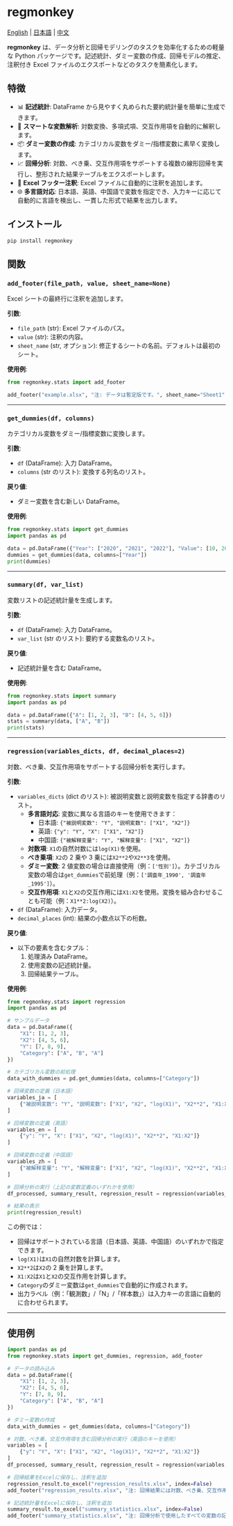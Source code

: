 # regmonkey

[English](README.md) | [日本語](README.ja.md) | [中文](README.zh.md)

**regmonkey** は、データ分析と回帰モデリングのタスクを効率化するための軽量な Python パッケージです。記述統計、ダミー変数の作成、回帰モデルの推定、注釈付き Excel ファイルのエクスポートなどのタスクを簡素化します。

## 特徴

- 📊 **記述統計**: DataFrame から見やすく丸められた要約統計量を簡単に生成できます。
- 🧠 **スマートな変数解析**: 対数変換、多項式項、交互作用項を自動的に解釈します。
- 📦 **ダミー変数の作成**: カテゴリカル変数をダミー/指標変数に素早く変換します。
- 📈 **回帰分析**: 対数、べき乗、交互作用項をサポートする複数の線形回帰を実行し、整形された結果テーブルをエクスポートします。
- 📄 **Excel フッター注釈**: Excel ファイルに自動的に注釈を追加します。
- 🌐 **多言語対応**: 日本語、英語、中国語で変数を指定でき、入力キーに応じて自動的に言語を検出し、一貫した形式で結果を出力します。

## インストール

```bash
pip install regmonkey
```

## 関数

### `add_footer(file_path, value, sheet_name=None)`

Excel シートの最終行に注釈を追加します。

**引数**:

- `file_path` (str): Excel ファイルのパス。
- `value` (str): 注釈の内容。
- `sheet_name` (str, オプション): 修正するシートの名前。デフォルトは最初のシート。

**使用例**:

```python
from regmonkey.stats import add_footer

add_footer("example.xlsx", "注: データは暫定版です。", sheet_name="Sheet1")
```

---

### `get_dummies(df, columns)`

カテゴリカル変数をダミー/指標変数に変換します。

**引数**:

- `df` (DataFrame): 入力 DataFrame。
- `columns` (str のリスト): 変換する列名のリスト。

**戻り値**:

- ダミー変数を含む新しい DataFrame。

**使用例**:

```python
from regmonkey.stats import get_dummies
import pandas as pd

data = pd.DataFrame({"Year": ["2020", "2021", "2022"], "Value": [10, 20, 30]})
dummies = get_dummies(data, columns=["Year"])
print(dummies)
```

---

### `summary(df, var_list)`

変数リストの記述統計量を生成します。

**引数**:

- `df` (DataFrame): 入力 DataFrame。
- `var_list` (str のリスト): 要約する変数名のリスト。

**戻り値**:

- 記述統計量を含む DataFrame。

**使用例**:

```python
from regmonkey.stats import summary
import pandas as pd

data = pd.DataFrame({"A": [1, 2, 3], "B": [4, 5, 6]})
stats = summary(data, ["A", "B"])
print(stats)
```

---

### `regression(variables_dicts, df, decimal_places=2)`

対数、べき乗、交互作用項をサポートする回帰分析を実行します。

**引数**:

- `variables_dicts` (dict のリスト): 被説明変数と説明変数を指定する辞書のリスト。
  - **多言語対応**: 変数に異なる言語のキーを使用できます：
    - 日本語: `{"被説明変数": "Y", "説明変数": ["X1", "X2"]}`
    - 英語: `{"y": "Y", "X": ["X1", "X2"]}`
    - 中国語: `{"被解释变量": "Y", "解释变量": ["X1", "X2"]}`
  - **対数項**: `X1`の自然対数には`log(X1)`を使用。
  - **べき乗項**: `X2`の 2 乗や 3 乗には`X2**2`や`X2**3`を使用。
  - **ダミー変数**: 2 値変数の場合は直接使用（例：`['性別']`）。カテゴリカル変数の場合は`get_dummies`で前処理（例：`['調査年_1990', '調査年_1995']`）。
  - **交互作用項**: `X1`と`X2`の交互作用には`X1:X2`を使用。変換を組み合わせることも可能（例：`X1**2:log(X2)`）。
- `df` (DataFrame): 入力データ。
- `decimal_places` (int): 結果の小数点以下の桁数。

**戻り値**:

- 以下の要素を含むタプル：
  1. 処理済み DataFrame。
  2. 使用変数の記述統計量。
  3. 回帰結果テーブル。

**使用例**:

```python
from regmonkey.stats import regression
import pandas as pd

# サンプルデータ
data = pd.DataFrame({
    "X1": [1, 2, 3],
    "X2": [4, 5, 6],
    "Y": [7, 8, 9],
    "Category": ["A", "B", "A"]
})

# カテゴリカル変数の前処理
data_with_dummies = pd.get_dummies(data, columns=["Category"])

# 回帰変数の定義（日本語）
variables_ja = [
    {"被説明変数": "Y", "説明変数": ["X1", "X2", "log(X1)", "X2**2", "X1:X2"]}
]

# 回帰変数の定義（英語）
variables_en = [
    {"y": "Y", "X": ["X1", "X2", "log(X1)", "X2**2", "X1:X2"]}
]

# 回帰変数の定義（中国語）
variables_zh = [
    {"被解释变量": "Y", "解释变量": ["X1", "X2", "log(X1)", "X2**2", "X1:X2"]}
]

# 回帰分析の実行（上記の変数定義のいずれかを使用）
df_processed, summary_result, regression_result = regression(variables_ja, data_with_dummies)

# 結果の表示
print(regression_result)
```

この例では：

- 回帰はサポートされている言語（日本語、英語、中国語）のいずれかで指定できます。
- `log(X1)`は`X1`の自然対数を計算します。
- `X2**2`は`X2`の 2 乗を計算します。
- `X1:X2`は`X1`と`X2`の交互作用を計算します。
- `Category`のダミー変数は`get_dummies`で自動的に作成されます。
- 出力ラベル（例：「観測数」/「N」/「样本数」）は入力キーの言語に自動的に合わせられます。

---

## 使用例

```python
import pandas as pd
from regmonkey.stats import get_dummies, regression, add_footer

# データの読み込み
data = pd.DataFrame({
    "X1": [1, 2, 3],
    "X2": [4, 5, 6],
    "Y": [7, 8, 9],
    "Category": ["A", "B", "A"]
})

# ダミー変数の作成
data_with_dummies = get_dummies(data, columns=["Category"])

# 対数、べき乗、交互作用項を含む回帰分析の実行（英語のキーを使用）
variables = [
    {"y": "Y", "X": ["X1", "X2", "log(X1)", "X2**2", "X1:X2"]}
]
df_processed, summary_result, regression_result = regression(variables, data_with_dummies)

# 回帰結果をExcelに保存し、注釈を追加
regression_result.to_excel("regression_results.xlsx", index=False)
add_footer("regression_results.xlsx", "注: 回帰結果には対数、べき乗、交互作用項が含まれています。")

# 記述統計量をExcelに保存し、注釈を追加
summary_result.to_excel("summary_statistics.xlsx", index=False)
add_footer("summary_statistics.xlsx", "注: 回帰分析で使用したすべての変数の記述統計量。")
```
